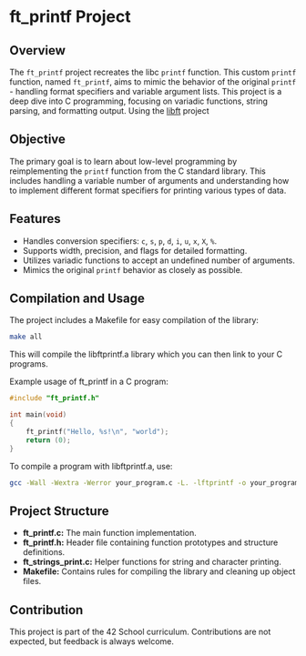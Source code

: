 # ft_printf Project

## Overview

The `ft_printf` project recreates the libc `printf` function. This custom `printf` function, named `ft_printf`, aims to mimic the behavior of the original `printf` - handling format specifiers and variable argument lists. This project is a deep dive into C programming, focusing on variadic functions, string parsing, and formatting output. Using the [libft](https://github.com/gragi-1/libft) project

## Objective

The primary goal is to learn about low-level programming by reimplementing the `printf` function from the C standard library. This includes handling a variable number of arguments and understanding how to implement different format specifiers for printing various types of data.

## Features

- Handles conversion specifiers: `c`, `s`, `p`, `d`, `i`, `u`, `x`, `X`, `%`.
- Supports width, precision, and flags for detailed formatting.
- Utilizes variadic functions to accept an undefined number of arguments.
- Mimics the original `printf` behavior as closely as possible.

## Compilation and Usage

The project includes a Makefile for easy compilation of the library:

```bash
make all
```

This will compile the libftprintf.a library which you can then link to your C programs.

Example usage of ft_printf in a C program:

```C
#include "ft_printf.h"

int main(void)
{
    ft_printf("Hello, %s!\n", "world");
    return (0);
}
```

To compile a program with libftprintf.a, use:

```bash
gcc -Wall -Wextra -Werror your_program.c -L. -lftprintf -o your_program
```

## Project Structure

- **ft_printf.c:** The main function implementation.
- **ft_printf.h:** Header file containing function prototypes and structure definitions.
- **ft_strings_print.c:** Helper functions for string and character printing.
- **Makefile:** Contains rules for compiling the library and cleaning up object files.

## Contribution

This project is part of the 42 School curriculum. Contributions are not expected, but feedback is always welcome.
